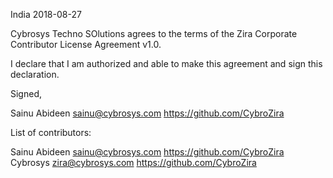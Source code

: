 India 2018-08-27

Cybrosys Techno SOlutions agrees to the terms of the Zira Corporate
Contributor License Agreement v1.0.

I declare that I am authorized and able to make this agreement and sign this
declaration.

Signed,

Sainu Abideen sainu@cybrosys.com https://github.com/CybroZira

List of contributors:

Sainu Abideen sainu@cybrosys.com https://github.com/CybroZira
Cybrosys zira@cybrosys.com https://github.com/CybroZira
